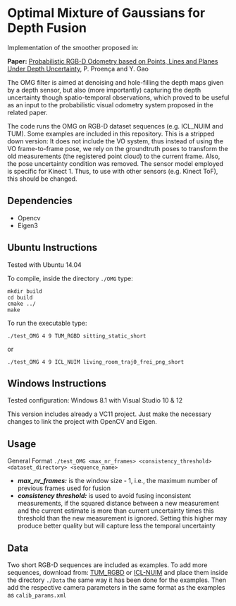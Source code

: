 # Optimal Mixture of Gaussians for Depth Fusion
Implementation of the smoother proposed in:

**Paper:** [Probabilistic RGB-D Odometry based on Points, Lines and Planes Under Depth Uncertainty](https://arxiv.org/abs/1706.04034), P. Proença and Y. Gao

The OMG filter is aimed at denoising and hole-filling the depth maps given by a depth sensor, but also (more importantly) capturing the depth uncertainty though spatio-temporal observations, which proved to be useful as an input to the probabilistic visual odometry system proposed in the related paper.

The code runs the OMG on RGB-D dataset sequences (e.g. ICL_NUIM and TUM). Some examples are included in this repository.
This is a stripped down version: It does not include the VO system, thus instead of using the VO frame-to-frame pose, we rely on the groundtruth poses to transform the old measurements (the registered point cloud) to the current frame. Also, the pose uncertainty condition was removed. The sensor model employed is specific for Kinect 1. Thus, to use with other sensors (e.g. Kinect ToF), this should be changed.

## Dependencies

* Opencv
* Eigen3

## Ubuntu Instructions
Tested with Ubuntu 14.04

To compile, inside the directory ``./OMG`` type:
```
mkdir build
cd build
cmake ../
make
```
To run the executable type:

```./test_OMG 4 9 TUM_RGBD sitting_static_short```

or

```./test_OMG 4 9 ICL_NUIM living_room_traj0_frei_png_short```

## Windows Instructions

Tested configuration: Windows 8.1 with Visual Studio 10 & 12

This version includes already a VC11 project.
Just make the necessary changes to link the project with OpenCV and Eigen.

## Usage

General Format
```./test_OMG <max_nr_frames> <consistency_threshold> <dataset_directory> <sequence_name>```

* ***max_nr_frames:*** is the window size - 1, i.e., the maximum number of previous frames used for fusion
* ***consistency threshold:*** is used to avoid fusing inconsistent measurements, if the squared distance between a new measurement and the current estimate is more than current uncertainty times this threshold than the new measurement is ignored. Setting this higher may produce better quality but will capture less the temporal uncertainty

## Data

Two short RGB-D sequences are included as examples. To add more sequences, download from:
[TUM_RGBD](https://vision.in.tum.de/data/datasets/rgbd-dataset) or
[ICL-NUIM](https://www.doc.ic.ac.uk/~ahanda/VaFRIC/iclnuim.html)
and place them inside the directory ```./Data``` the same way it has been done for the examples.
Then add the respective camera parameters in the same format as the examples as ```calib_params.xml```
